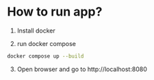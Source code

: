 # How to run app?

1. Install docker 

2. run docker compose 
```bash
docker compose up --build
```

3. Open browser and go to http://localhost:8080
